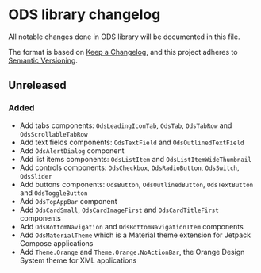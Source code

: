 # ODS library changelog

All notable changes done in ODS library will be documented in this file.

The format is based on [Keep a Changelog](https://keepachangelog.com/en/1.0.0/),
and this project adheres to [Semantic Versioning](https://semver.org/spec/v2.0.0.html).

## Unreleased

### Added

- Add tabs components: `OdsLeadingIconTab`, `OdsTab`, `OdsTabRow` and `OdsScrollableTabRow`
- Add text fields components: `OdsTextField` and `OdsOutlinedTextField`
- Add `OdsAlertDialog` component
- Add list items components: `OdsListItem` and `OdsListItemWideThumbnail`
- Add controls components: `OdsCheckbox`, `OdsRadioButton`, `OdsSwitch`, `OdsSlider`
- Add buttons components: `OdsButton`, `OdsOutlinedButton`, `OdsTextButton` and `OdsToggleButton`
- Add `OdsTopAppBar` component
- Add `OdsCardSmall`, `OdsCardImageFirst` and `OdsCardTitleFirst` components
- Add `OdsBottomNavigation` and `OdsBottomNavigationItem` components
- Add `OdsMaterialTheme` which is a Material theme extension for Jetpack Compose applications
- Add `Theme.Orange` and `Theme.Orange.NoActionBar`, the Orange Design System theme for XML applications